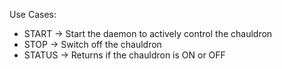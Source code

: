 

Use Cases:
* START -> Start the daemon to actively control the chauldron
* STOP -> Switch off the chauldron
* STATUS -> Returns if the chauldron is ON or OFF
